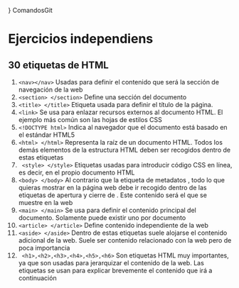 } ComandosGit
# Ejercicios independiens
## 30 etiquetas de HTML
1. ```<nav></nav>``` Usadas para definir el contenido que será la sección de navegación de la web
2. ```<section> </section>``` Define una sección del documento
3. ```<title> </title>``` Etiqueta usada para definir el título de la página.
4. ```<link>``` Se usa para enlazar recursos externos al documento HTML. El ejemplo más común son las hojas de estilos CSS
5. ```<!DOCTYPE html>``` Indica al navegador que el documento está basado en el estándar HTML5
6. ```<html> </html>``` Representa la raíz de un documento HTML. Todos los demás elementos de la estructura HTML deben ser recogidos dentro de estas etiquetas
7. ``` <style> </style>``` Etiquetas usadas para introducir código CSS en línea, es decir, en el propio documento HTML
8. ```<body> </body>``` Al contrario que la etiqueta de metadatos <head>, todo lo que quieras mostrar en la página web debe ir recogido dentro de las etiquetas de apertura y cierre de <body>. Este contenido será el que se muestre en la web
9. ```<main> </main>``` Se usa para definir el contenido principal del documento. Solamente puede existir uno por documento
10. ```<article> </article>``` Define contenido independiente de la web
11. ```<aside> </aside>``` Dentro de estas etiquetas suele alojarse el contenido adicional de la web. Suele ser contenido relacionado con la web pero de poca importancia
12. ``` <h1>,<h2>,<h3>,<h4>,<h5>,<h6>``` Son etiquetas HTML muy importantes, ya que son usadas para jerarquizar el contenido de la web. Las etiquetas se usan para explicar brevemente el contenido que irá a continuación
